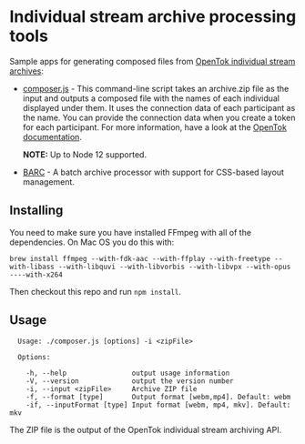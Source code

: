 # Individual stream archive processing tools

Sample apps for generating composed files from [OpenTok individual stream
archives](https://tokbox.com/developer/guides/archiving/#individual-stream-and-composed-archives):

* [composer.js](composer.js) - This command-line script takes an archive.zip file as
  the input and outputs a composed file with the names of each individual displayed 
  under them. It uses the connection data of each participant as the name. You can
  provide the connection data when you create a token for each participant. For more
  information, have a look at the
  [OpenTok documentation](https://tokbox.com/developer/sdks/js/reference/Connection.html).

  **NOTE:** Up to Node 12 supported.

* [BARC](https://github.com/wobbals/barc) - A batch archive processor with support
  for CSS-based layout management.

## Installing

You need to make sure you have installed FFmpeg with all of the dependencies. On Mac OS you do this with:

`brew install ffmpeg --with-fdk-aac --with-ffplay --with-freetype --with-libass --with-libquvi --with-libvorbis --with-libvpx --with-opus ----with-x264`

Then checkout this repo and run `npm install`.

## Usage

```
  Usage: ./composer.js [options] -i <zipFile>

  Options:

    -h, --help                output usage information
    -V, --version             output the version number
    -i, --input <zipFile>     Archive ZIP file
    -f, --format [type]       Output format [webm,mp4]. Default: webm
    -if, --inputFormat [type] Input format [webm, mp4, mkv]. Default: mkv
```

The ZIP file is the output of the OpenTok individual stream archiving API.
